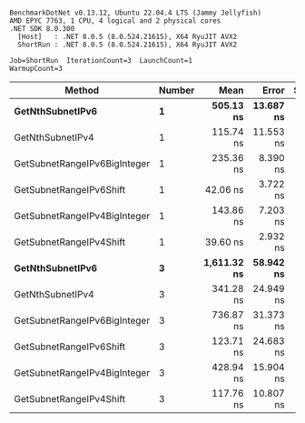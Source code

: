 ```

BenchmarkDotNet v0.13.12, Ubuntu 22.04.4 LTS (Jammy Jellyfish)
AMD EPYC 7763, 1 CPU, 4 logical and 2 physical cores
.NET SDK 8.0.300
  [Host]   : .NET 8.0.5 (8.0.524.21615), X64 RyuJIT AVX2
  ShortRun : .NET 8.0.5 (8.0.524.21615), X64 RyuJIT AVX2

Job=ShortRun  IterationCount=3  LaunchCount=1  
WarmupCount=3  

```
| Method                       | Number | Mean        | Error     | StdDev   | Min         | Max         | Gen0   | Allocated |
|----------------------------- |------- |------------:|----------:|---------:|------------:|------------:|-------:|----------:|
| **GetNthSubnetIPv6**             | **1**      |   **505.13 ns** | **13.687 ns** | **0.750 ns** |   **504.33 ns** |   **505.81 ns** | **0.0076** |     **696 B** |
| GetNthSubnetIPv4             | 1      |   115.74 ns | 11.553 ns | 0.633 ns |   115.12 ns |   116.38 ns | 0.0019 |     160 B |
| GetSubnetRangeIPv6BigInteger | 1      |   235.36 ns |  8.390 ns | 0.460 ns |   235.09 ns |   235.89 ns | 0.0050 |     432 B |
| GetSubnetRangeIPv6Shift      | 1      |    42.06 ns |  3.722 ns | 0.204 ns |    41.85 ns |    42.26 ns | 0.0019 |     160 B |
| GetSubnetRangeIPv4BigInteger | 1      |   143.86 ns |  7.203 ns | 0.395 ns |   143.44 ns |   144.22 ns | 0.0024 |     208 B |
| GetSubnetRangeIPv4Shift      | 1      |    39.60 ns |  2.932 ns | 0.161 ns |    39.46 ns |    39.77 ns | 0.0021 |     176 B |
| **GetNthSubnetIPv6**             | **3**      | **1,611.32 ns** | **58.942 ns** | **3.231 ns** | **1,607.96 ns** | **1,614.40 ns** | **0.0248** |    **2168 B** |
| GetNthSubnetIPv4             | 3      |   341.28 ns | 24.949 ns | 1.368 ns |   340.13 ns |   342.79 ns | 0.0057 |     480 B |
| GetSubnetRangeIPv6BigInteger | 3      |   736.87 ns | 31.373 ns | 1.720 ns |   735.33 ns |   738.72 ns | 0.0153 |    1296 B |
| GetSubnetRangeIPv6Shift      | 3      |   123.71 ns | 24.683 ns | 1.353 ns |   122.63 ns |   125.22 ns | 0.0057 |     480 B |
| GetSubnetRangeIPv4BigInteger | 3      |   428.94 ns | 15.904 ns | 0.872 ns |   428.11 ns |   429.85 ns | 0.0072 |     624 B |
| GetSubnetRangeIPv4Shift      | 3      |   117.76 ns | 10.807 ns | 0.592 ns |   117.26 ns |   118.41 ns | 0.0062 |     528 B |
